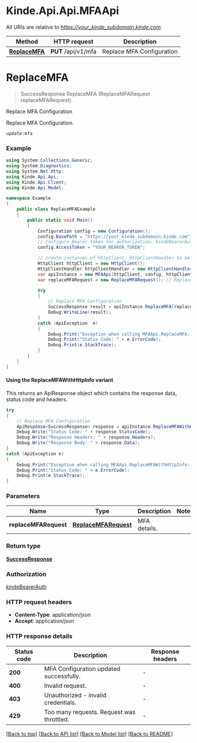 # Kinde.Api.Api.MFAApi

All URIs are relative to *https://your_kinde_subdomain.kinde.com*

| Method | HTTP request | Description |
|--------|--------------|-------------|
| [**ReplaceMFA**](MFAApi.md#replacemfa) | **PUT** /api/v1/mfa | Replace MFA Configuration |

<a id="replacemfa"></a>
# **ReplaceMFA**
> SuccessResponse ReplaceMFA (ReplaceMFARequest replaceMFARequest)

Replace MFA Configuration

Replace MFA Configuration.  <div>   <code>update:mfa</code> </div> 

### Example
```csharp
using System.Collections.Generic;
using System.Diagnostics;
using System.Net.Http;
using Kinde.Api.Api;
using Kinde.Api.Client;
using Kinde.Api.Model;

namespace Example
{
    public class ReplaceMFAExample
    {
        public static void Main()
        {
            Configuration config = new Configuration();
            config.BasePath = "https://your_kinde_subdomain.kinde.com";
            // Configure Bearer token for authorization: kindeBearerAuth
            config.AccessToken = "YOUR_BEARER_TOKEN";

            // create instances of HttpClient, HttpClientHandler to be reused later with different Api classes
            HttpClient httpClient = new HttpClient();
            HttpClientHandler httpClientHandler = new HttpClientHandler();
            var apiInstance = new MFAApi(httpClient, config, httpClientHandler);
            var replaceMFARequest = new ReplaceMFARequest(); // ReplaceMFARequest | MFA details.

            try
            {
                // Replace MFA Configuration
                SuccessResponse result = apiInstance.ReplaceMFA(replaceMFARequest);
                Debug.WriteLine(result);
            }
            catch (ApiException  e)
            {
                Debug.Print("Exception when calling MFAApi.ReplaceMFA: " + e.Message);
                Debug.Print("Status Code: " + e.ErrorCode);
                Debug.Print(e.StackTrace);
            }
        }
    }
}
```

#### Using the ReplaceMFAWithHttpInfo variant
This returns an ApiResponse object which contains the response data, status code and headers.

```csharp
try
{
    // Replace MFA Configuration
    ApiResponse<SuccessResponse> response = apiInstance.ReplaceMFAWithHttpInfo(replaceMFARequest);
    Debug.Write("Status Code: " + response.StatusCode);
    Debug.Write("Response Headers: " + response.Headers);
    Debug.Write("Response Body: " + response.Data);
}
catch (ApiException e)
{
    Debug.Print("Exception when calling MFAApi.ReplaceMFAWithHttpInfo: " + e.Message);
    Debug.Print("Status Code: " + e.ErrorCode);
    Debug.Print(e.StackTrace);
}
```

### Parameters

| Name | Type | Description | Notes |
|------|------|-------------|-------|
| **replaceMFARequest** | [**ReplaceMFARequest**](ReplaceMFARequest.md) | MFA details. |  |

### Return type

[**SuccessResponse**](SuccessResponse.md)

### Authorization

[kindeBearerAuth](../README.md#kindeBearerAuth)

### HTTP request headers

 - **Content-Type**: application/json
 - **Accept**: application/json


### HTTP response details
| Status code | Description | Response headers |
|-------------|-------------|------------------|
| **200** | MFA Configuration updated successfully. |  -  |
| **400** | Invalid request. |  -  |
| **403** | Unauthorized - invalid credentials. |  -  |
| **429** | Too many requests. Request was throttled. |  -  |

[[Back to top]](#) [[Back to API list]](../README.md#documentation-for-api-endpoints) [[Back to Model list]](../README.md#documentation-for-models) [[Back to README]](../README.md)

